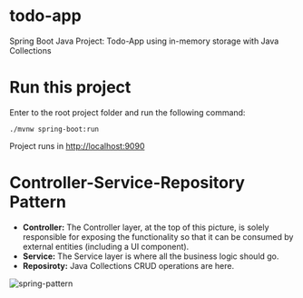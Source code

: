 # todo-app
Spring Boot Java Project: Todo-App using in-memory storage with Java Collections

# Run this project
Enter to the root project folder and run the following command:
```
./mvnw spring-boot:run
```

Project runs in [http://localhost:9090](http://localhost:9090)

# Controller-Service-Repository Pattern

 - **Controller:** The Controller layer, at the top of this picture, is solely responsible for exposing the functionality so that it can be consumed 
 by external entities (including a UI component).
 - **Service:** The Service layer is where all the business logic should go.
 - **Reposiroty:** Java Collections CRUD operations are here.
 
 
![spring-pattern](https://t1.daumcdn.net/cfile/tistory/999D30415CEA2C1011)


